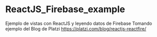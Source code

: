# ReactJS_Firebase_example
Ejemplo de vistas con ReactJS y leyendo datos de Firebase
Tomando ejemplo del Blog de Platzi https://platzi.com/blog/reactjs-reactfire/
